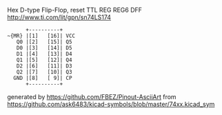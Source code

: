 Hex D-type Flip-Flop, reset
TTL REG REG6 DFF
http://www.ti.com/lit/gpn/sn74LS174


	      +----------+
	~{MR} |[1]   [16]| VCC
	   Q0 |[2]   [15]| Q5
	   D0 |[3]   [14]| D5
	   D1 |[4]   [13]| D4
	   Q1 |[5]   [12]| Q4
	   D2 |[6]   [11]| D3
	   Q2 |[7]   [10]| Q3
	  GND |[8]   [ 9]| CP
	      +----------+


generated by https://github.com/FBEZ/Pinout-AsciiArt from https://github.com/ask6483/kicad-symbols/blob/master/74xx.kicad_sym